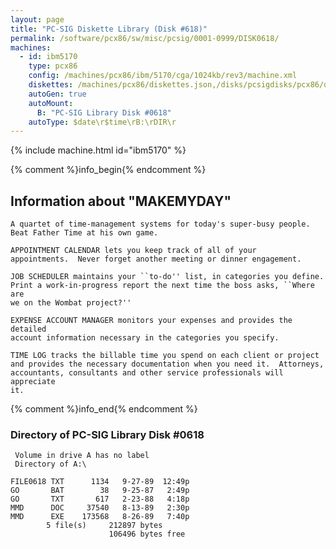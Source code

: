 ```yaml
---
layout: page
title: "PC-SIG Diskette Library (Disk #618)"
permalink: /software/pcx86/sw/misc/pcsig/0001-0999/DISK0618/
machines:
  - id: ibm5170
    type: pcx86
    config: /machines/pcx86/ibm/5170/cga/1024kb/rev3/machine.xml
    diskettes: /machines/pcx86/diskettes.json,/disks/pcsigdisks/pcx86/diskettes.json
    autoGen: true
    autoMount:
      B: "PC-SIG Library Disk #0618"
    autoType: $date\r$time\rB:\rDIR\r
---
```


{% include machine.html id="ibm5170" %}

{% comment %}info_begin{% endcomment %}

## Information about "MAKEMYDAY"

    A quartet of time-management systems for today's super-busy people.
    Beat Father Time at his own game.
    
    APPOINTMENT CALENDAR lets you keep track of all of your
    appointments.  Never forget another meeting or dinner engagement.
    
    JOB SCHEDULER maintains your ``to-do'' list, in categories you define.
    Print a work-in-progress report the next time the boss asks, ``Where are
    we on the Wombat project?''
    
    EXPENSE ACCOUNT MANAGER monitors your expenses and provides the detailed
    account information necessary in the categories you specify.
    
    TIME LOG tracks the billable time you spend on each client or project
    and provides the necessary documentation when you need it.  Attorneys,
    accountants, consultants and other service professionals will appreciate
    it.
{% comment %}info_end{% endcomment %}


### Directory of PC-SIG Library Disk #0618

     Volume in drive A has no label
     Directory of A:\

    FILE0618 TXT      1134   9-27-89  12:49p
    GO       BAT        38   9-25-87   2:49p
    GO       TXT       617   2-23-88   4:18p
    MMD      DOC     37540   8-13-89   2:30p
    MMD      EXE    173568   8-26-89   7:40p
            5 file(s)     212897 bytes
                          106496 bytes free
